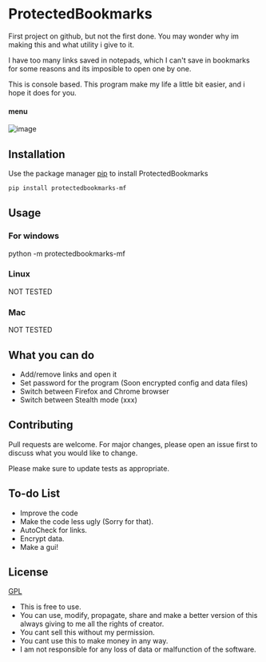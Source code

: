 # ProtectedBookmarks

First project on github, but not the first done. You may wonder why im making this and what utility i give to it. 

I have too many links saved in notepads, which I can't save in bookmarks for some reasons and its imposible to open one by one. 

This is console based. This program make my life a little bit easier, and i hope it does for you. 

#### menu
![image](https://i.gyazo.com/2ae7ecaa71a73fec08977b1291940ac8.png)
                                              

## Installation

Use the package manager [pip](https://pip.pypa.io/en/stable/) to install ProtectedBookmarks

```bash
pip install protectedbookmarks-mf
```

## Usage

### For windows
python -m protectedbookmarks-mf

### Linux
NOT TESTED

### Mac
NOT TESTED

## What you can do
* Add/remove links and open it
* Set password for the program (Soon encrypted config and data files)
* Switch between Firefox and Chrome browser
* Switch between Stealth mode (xxx)

## Contributing
Pull requests are welcome. For major changes, please open an issue first to discuss what you would like to change.

Please make sure to update tests as appropriate.

## To-do List

* Improve the code
* Make the code less ugly (Sorry for that).
* AutoCheck for links.
* Encrypt data.
* Make a gui!

## License
[GPL](https://choosealicense.com/licenses/gpl-3.0/)

* This is free to use.                                               
* You can use, modify, propagate, share and make a better version of this always giving to me all the rights of creator.                
* You cant sell this without my permission.
* You cant use this to make money in any way.
* I am not responsible for any loss of data or malfunction of the software. 
